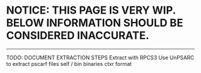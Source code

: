 # NOTICE: THIS PAGE IS VERY WIP. BELOW INFORMATION SHOULD BE CONSIDERED INACCURATE.

----------
TODO: DOCUMENT EXTRACTION STEPS
Extract with RPCS3 
Use UnPSARC to extract pscarf files
self / bin binaries
ctxr format
